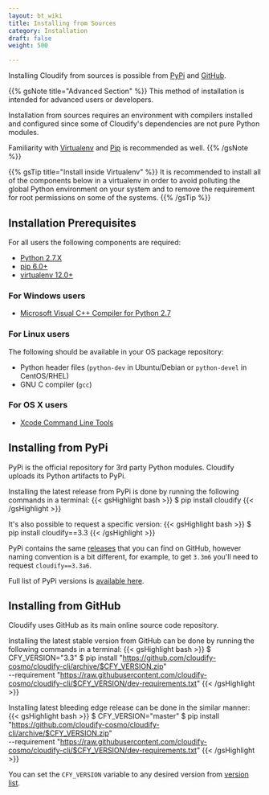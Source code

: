 ```yaml
---
layout: bt_wiki
title: Installing from Sources
category: Installation
draft: false
weight: 500

---
```


Installing Cloudify from sources is possible from [PyPi](https://pypi.python.org/pypi)
and [GitHub](http://github.com/).

{{% gsNote title="Advanced Section" %}}
This method of installation is intended for advanced users or developers.

Installation from sources requires an environment with compilers installed and
configured since some of Cloudify's dependencies are not pure Python modules.

Familiarity with [Virtualenv](https://virtualenv.readthedocs.org/en/latest/) and [Pip](https://pip.pypa.io/en/stable/) is recommended as well.
{{% /gsNote %}}

{{% gsTip title="Install inside Virtualenv" %}}
It is recommended to install all of the components below in a virtualenv
in order to avoid polluting the global Python environment on your system and to
remove the requirement for root permissions on some of the systems.
{{% /gsTip %}}

## Installation Prerequisites
For all users the following components are required:

* [Python 2.7.X](https://www.python.org/downloads/)
* [pip 6.0+](https://pip.pypa.io/en/stable/installing/)
* [virtualenv 12.0+](https://virtualenv.readthedocs.org/en/latest/installation.html)

### For Windows users
* [Microsoft Visual C++ Compiler for Python 2.7](https://www.microsoft.com/en-us/download/details.aspx?id=44266)

### For Linux users
The following should be available in your OS package repository:
* Python header files (`python-dev` in Ubuntu/Debian or `python-devel` in CentOS/RHEL)
* GNU C compiler (`gcc`)

### For OS X users
* [Xcode Command Line Tools](https://developer.apple.com/library/ios/technotes/tn2339/_index.html#//apple_ref/doc/uid/DTS40014588-CH1-DOWNLOADING_COMMAND_LINE_TOOLS_IS_NOT_AVAILABLE_IN_XCODE_FOR_OS_X_10_9__HOW_CAN_I_INSTALL_THEM_ON_MY_MACHINE_)

## Installing from PyPi

PyPi is the official repository for 3rd party Python modules. Cloudify uploads
its Python artifacts to PyPi.

Installing the latest release from PyPi is done by running the following commands
in a terminal:
{{< gsHighlight bash >}}
$ pip install cloudify
{{< /gsHighlight >}}

It's also possible to request a specific version:
{{< gsHighlight bash >}}
$ pip install cloudify==3.3
{{< /gsHighlight >}}

PyPi contains the same [releases](https://github.com/cloudify-cosmo/cloudify-cli/tags) that you can find on GitHub, however naming convention
is a bit different, for example, to get `3.3m6` you'll need to request
`cloudify==3.3a6`.

Full list of PyPi versions is [available here](https://pypi.python.org/pypi/cloudify/json).

## Installing from GitHub

Cloudify uses GitHub as its main online source code repository.

Installing the latest stable version from GitHub can be done by running the following
commands in a terminal:
{{< gsHighlight bash >}}
$ CFY_VERSION="3.3"
$ pip install "https://github.com/cloudify-cosmo/cloudify-cli/archive/$CFY_VERSION.zip" \
  --requirement "https://raw.githubusercontent.com/cloudify-cosmo/cloudify-cli/$CFY_VERSION/dev-requirements.txt"
{{< /gsHighlight >}}

Installing latest bleeding edge release can be done in the similar manner:
{{< gsHighlight bash >}}
$ CFY_VERSION="master"
$ pip install "https://github.com/cloudify-cosmo/cloudify-cli/archive/$CFY_VERSION.zip" \
  --requirement "https://raw.githubusercontent.com/cloudify-cosmo/cloudify-cli/$CFY_VERSION/dev-requirements.txt"
{{< /gsHighlight >}}

You can set the `CFY_VERSION` variable to any desired version from [version list](https://github.com/cloudify-cosmo/cloudify-cli/tags).
